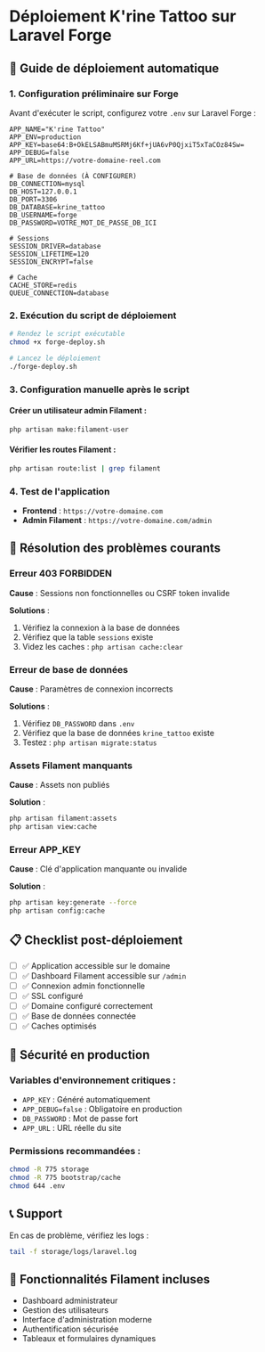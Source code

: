 # Déploiement K'rine Tattoo sur Laravel Forge

## 🚀 Guide de déploiement automatique

### 1. Configuration préliminaire sur Forge

Avant d'exécuter le script, configurez votre `.env` sur Laravel Forge :

```env
APP_NAME="K'rine Tattoo"
APP_ENV=production
APP_KEY=base64:B+OkELSABmuMSRMj6Kf+jUA6vP0QjxiT5xTaCOz84Sw=
APP_DEBUG=false
APP_URL=https://votre-domaine-reel.com

# Base de données (À CONFIGURER)
DB_CONNECTION=mysql
DB_HOST=127.0.0.1
DB_PORT=3306
DB_DATABASE=krine_tattoo
DB_USERNAME=forge
DB_PASSWORD=VOTRE_MOT_DE_PASSE_DB_ICI

# Sessions
SESSION_DRIVER=database
SESSION_LIFETIME=120
SESSION_ENCRYPT=false

# Cache
CACHE_STORE=redis
QUEUE_CONNECTION=database
```

### 2. Exécution du script de déploiement

```bash
# Rendez le script exécutable
chmod +x forge-deploy.sh

# Lancez le déploiement
./forge-deploy.sh
```

### 3. Configuration manuelle après le script

#### Créer un utilisateur admin Filament :
```bash
php artisan make:filament-user
```

#### Vérifier les routes Filament :
```bash
php artisan route:list | grep filament
```

### 4. Test de l'application

- **Frontend** : `https://votre-domaine.com`
- **Admin Filament** : `https://votre-domaine.com/admin`

## 🔧 Résolution des problèmes courants

### Erreur 403 FORBIDDEN

**Cause** : Sessions non fonctionnelles ou CSRF token invalide

**Solutions** :
1. Vérifiez la connexion à la base de données
2. Vérifiez que la table `sessions` existe
3. Videz les caches : `php artisan cache:clear`

### Erreur de base de données

**Cause** : Paramètres de connexion incorrects

**Solutions** :
1. Vérifiez `DB_PASSWORD` dans `.env`
2. Vérifiez que la base de données `krine_tattoo` existe
3. Testez : `php artisan migrate:status`

### Assets Filament manquants

**Cause** : Assets non publiés

**Solution** :
```bash
php artisan filament:assets
php artisan view:cache
```

### Erreur APP_KEY

**Cause** : Clé d'application manquante ou invalide

**Solution** :
```bash
php artisan key:generate --force
php artisan config:cache
```

## 📋 Checklist post-déploiement

- [ ] ✅ Application accessible sur le domaine
- [ ] ✅ Dashboard Filament accessible sur `/admin`
- [ ] ✅ Connexion admin fonctionnelle
- [ ] ✅ SSL configuré
- [ ] ✅ Domaine configuré correctement
- [ ] ✅ Base de données connectée
- [ ] ✅ Caches optimisés

## 🔐 Sécurité en production

### Variables d'environnement critiques :
- `APP_KEY` : Généré automatiquement
- `APP_DEBUG=false` : Obligatoire en production
- `DB_PASSWORD` : Mot de passe fort
- `APP_URL` : URL réelle du site

### Permissions recommandées :
```bash
chmod -R 775 storage
chmod -R 775 bootstrap/cache
chmod 644 .env
```

## 📞 Support

En cas de problème, vérifiez les logs :
```bash
tail -f storage/logs/laravel.log
```

## 🎯 Fonctionnalités Filament incluses

- Dashboard administrateur
- Gestion des utilisateurs
- Interface d'administration moderne
- Authentification sécurisée
- Tableaux et formulaires dynamiques